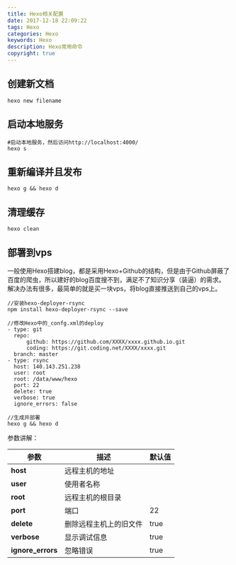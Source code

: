 ```yaml
---
title: Hexo相关配置
date: 2017-12-18 22:09:22
tags: Hexo
categories: Hexo
keywords: Hexo
description: Hexo常用命令
copyright: true
---
```


## 创建新文档

```shell
hexo new filename
```

## 启动本地服务

```
#启动本地服务，然后访问http://localhost:4000/
hexo s
```

## 重新编译并且发布

```
hexo g && hexo d
```

## 清理缓存

```
hexo clean
```

## 部署到vps

一般使用Hexo搭建blog，都是采用Hexo+Github的结构，但是由于Github屏蔽了百度的爬虫，所以建好的blog百度搜不到，满足不了知识分享（装逼）的需求。解决办法有很多，最简单的就是买一块vps，将blog直接推送到自己的vps上。

```
//安装hexo-deployer-rsync
npm install hexo-deployer-rsync --save

//修改Hexo中的_confg.xml的deploy
- type: git
  repo:
      github: https://github.com/XXXX/xxxx.github.io.git 
      coding: https://git.coding.net/XXXX/xxxx.git
  branch: master
- type: rsync
  host: 140.143.251.238
  user: root
  root: /data/www/hexo
  port: 22
  delete: true
  verbose: true
  ignore_errors: false
  
//生成并部署
hexo g && hexo d
```

参数讲解：

| 参数                | 描述          | 默认值  |
| ----------------- | ----------- | ---- |
| **host**          | 远程主机的地址     |      |
| **user**          | 使用者名称       |      |
| **root**          | 远程主机的根目录    |      |
| **port**          | 端口          | 22   |
| **delete**        | 删除远程主机上的旧文件 | true |
| **verbose**       | 显示调试信息      | true |
| **ignore_errors** | 忽略错误        | true |

